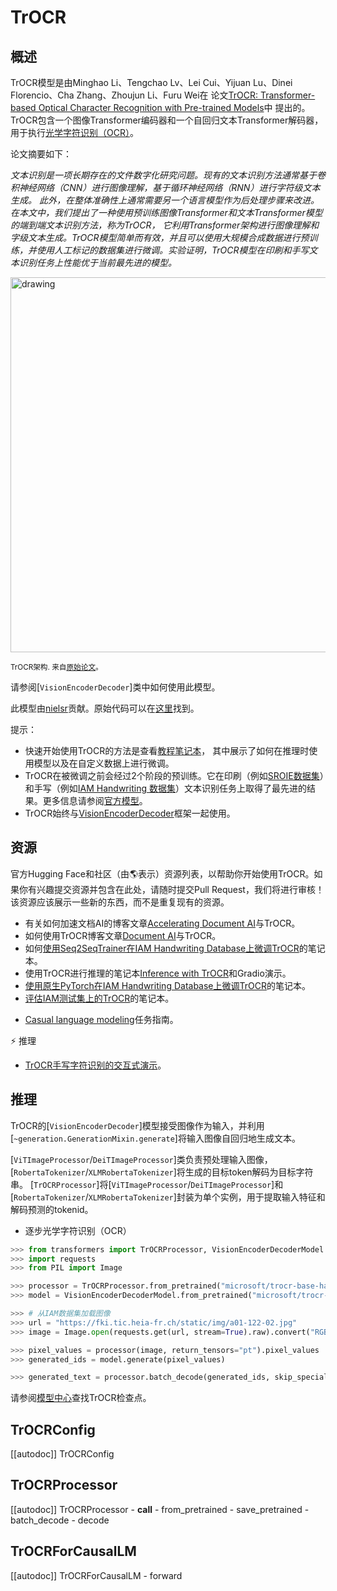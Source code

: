 <!--版权所有2021年HuggingFace团队。保留所有权利。

根据Apache许可证2.0版（“许可证”），除非符合该许可，否则不得使用此文件。
你可以在以下位置获取许可证的副本

http://www.apache.org/licenses/LICENSE-2.0

除非适用法律要求或书面同意，根据许可证分发的软件是按原样分发的，
没有任何明示或暗示的担保或条件。请参阅许可证的具体语言以及许可的权限和限制。

⚠️ 请注意，这个文件是Markdown格式的，但包含了我们文档生成器的特定语法（类似于MDX），
可能无法在你的Markdown查看器中正确显示。

在许可证下，特定语言管理权限和限制。 -->

# TrOCR

## 概述

TrOCR模型是由Minghao Li、Tengchao Lv、Lei Cui、Yijuan Lu、Dinei Florencio、Cha Zhang、Zhoujun Li、Furu Wei在
论文[TrOCR: Transformer-based Optical Character Recognition with Pre-trained Models](https://arxiv.org/abs/2109.10282)中
提出的。TrOCR包含一个图像Transformer编码器和一个自回归文本Transformer解码器，
用于执行[光学字符识别（OCR）](https://en.wikipedia.org/wiki/Optical_character_recognition)。

论文摘要如下：

*文本识别是一项长期存在的文件数字化研究问题。现有的文本识别方法通常基于卷积神经网络（CNN）进行图像理解，基于循环神经网络（RNN）进行字符级文本生成。
此外，在整体准确性上通常需要另一个语言模型作为后处理步骤来改进。在本文中，我们提出了一种使用预训练图像Transformer和文本Transformer模型的端到端文本识别方法，称为TrOCR，
它利用Transformer架构进行图像理解和字级文本生成。TrOCR模型简单而有效，并且可以使用大规模合成数据进行预训练，并使用人工标记的数据集进行微调。实验证明，TrOCR模型在印刷和手写文本识别任务上性能优于当前最先进的模型。*

<img src="https://huggingface.co/datasets/huggingface/documentation-images/resolve/main/trocr_architecture.jpg"
alt="drawing" width="600"/>

<small> TrOCR架构. 来自<a href="https://arxiv.org/abs/2109.10282">原始论文</a>。 </small>

请参阅[`VisionEncoderDecoder`]类中如何使用此模型。

此模型由[nielsr](https://huggingface.co/nielsr)贡献。原始代码可以在[这里](https://github.com/microsoft/unilm/tree/6f60612e7cc86a2a1ae85c47231507a587ab4e01/trocr)找到。

提示：

- 快速开始使用TrOCR的方法是查看[教程笔记本](https://github.com/NielsRogge/Transformers-Tutorials/tree/master/TrOCR)，
其中展示了如何在推理时使用模型以及在自定义数据上进行微调。
- TrOCR在被微调之前会经过2个阶段的预训练。它在印刷（例如[SROIE数据集](https://paperswithcode.com/dataset/sroie)）和手写（例如[IAM Handwriting 数据集](https://fki.tic.heia-fr.ch/databases/iam-handwriting-database>)）文本识别任务上取得了最先进的结果。更多信息请参阅[官方模型](https://huggingface.co/models?other=trocr>)。
- TrOCR始终与[VisionEncoderDecoder](vision-encoder-decoder)框架一起使用。

## 资源

官方Hugging Face和社区（由🌎表示）资源列表，以帮助你开始使用TrOCR。如果你有兴趣提交资源并包含在此处，请随时提交Pull Request，我们将进行审核！该资源应该展示一些新的东西，而不是重复现有的资源。

<PipelineTag pipeline="text-classification"/>

- 有关如何加速文档AI的博客文章[Accelerating Document AI](https://huggingface.co/blog/document-ai)与TrOCR。
- 如何使用TrOCR博客文章[Document AI](https://github.com/philschmid/document-ai-transformers)与TrOCR。
- 如何[使用Seq2SeqTrainer在IAM Handwriting Database上微调TrOCR](https://colab.research.google.com/github/NielsRogge/Transformers-Tutorials/blob/master/TrOCR/Fine_tune_TrOCR_on_IAM_Handwriting_Database_using_Seq2SeqTrainer.ipynb)的笔记本。
- 使用TrOCR进行推理的笔记本[Inference with TrOCR](https://colab.research.google.com/github/NielsRogge/Transformers-Tutorials/blob/master/TrOCR/Inference_with_TrOCR_%2B_Gradio_demo.ipynb)和Gradio演示。
- [使用原生PyTorch在IAM Handwriting Database上微调TrOCR](https://colab.research.google.com/github/NielsRogge/Transformers-Tutorials/blob/master/TrOCR/Fine_tune_TrOCR_on_IAM_Handwriting_Database_using_native_PyTorch.ipynb)的笔记本。
- [评估IAM测试集上的TrOCR](https://colab.research.google.com/github/NielsRogge/Transformers-Tutorials/blob/master/TrOCR/Evaluating_TrOCR_base_handwritten_on_the_IAM_test_set.ipynb)的笔记本。

<PipelineTag pipeline="text-generation"/>

- [Casual language modeling](https://huggingface.co/docs/transformers/tasks/language_modeling)任务指南。

⚡️ 推理

- [TrOCR手写字符识别的交互式演示](https://huggingface.co/spaces/nielsr/TrOCR-handwritten)。

## 推理

TrOCR的[`VisionEncoderDecoder`]模型接受图像作为输入，并利用[`~generation.GenerationMixin.generate`]将输入图像自回归地生成文本。

[`ViTImageProcessor`/`DeiTImageProcessor`]类负责预处理输入图像，[`RobertaTokenizer`/`XLMRobertaTokenizer`]将生成的目标token解码为目标字符串。
[`TrOCRProcessor`]将[`ViTImageProcessor`/`DeiTImageProcessor`]和[`RobertaTokenizer`/`XLMRobertaTokenizer`]封装为单个实例，用于提取输入特征和解码预测的tokenid。

- 逐步光学字符识别（OCR）

``` py
>>> from transformers import TrOCRProcessor, VisionEncoderDecoderModel
>>> import requests
>>> from PIL import Image

>>> processor = TrOCRProcessor.from_pretrained("microsoft/trocr-base-handwritten")
>>> model = VisionEncoderDecoderModel.from_pretrained("microsoft/trocr-base-handwritten")

>>> # 从IAM数据集加载图像
>>> url = "https://fki.tic.heia-fr.ch/static/img/a01-122-02.jpg"
>>> image = Image.open(requests.get(url, stream=True).raw).convert("RGB")

>>> pixel_values = processor(image, return_tensors="pt").pixel_values
>>> generated_ids = model.generate(pixel_values)

>>> generated_text = processor.batch_decode(generated_ids, skip_special_tokens=True)[0]
```

请参阅[模型中心](https://huggingface.co/models?filter=trocr)查找TrOCR检查点。

## TrOCRConfig

[[autodoc]] TrOCRConfig

## TrOCRProcessor

[[autodoc]] TrOCRProcessor
    - __call__
    - from_pretrained
    - save_pretrained
    - batch_decode
    - decode

## TrOCRForCausalLM

[[autodoc]] TrOCRForCausalLM
     - forward
